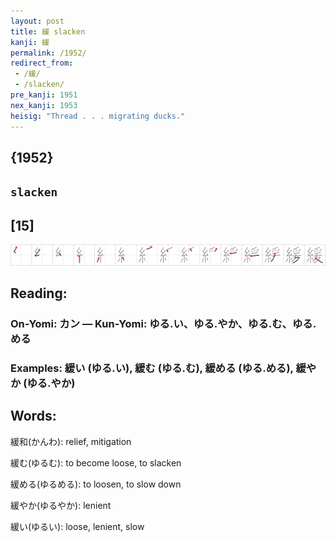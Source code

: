 ```yaml
---
layout: post
title: 緩 slacken
kanji: 緩
permalink: /1952/
redirect_from:
 - /緩/
 - /slacken/
pre_kanji: 1951
nex_kanji: 1953
heisig: "Thread . . . migrating ducks."
---
```


## {1952}

## `slacken`

## [15]

<div class="stroke"><img src="../images/E7B7A9.png" /></div>

## Reading:

### On-Yomi: カン &mdash; Kun-Yomi: ゆる.い、ゆる.やか、ゆる.む、ゆる.める

### Examples: 緩い (ゆる.い), 緩む (ゆる.む), 緩める (ゆる.める), 緩やか (ゆる.やか)

## Words:

緩和(かんわ): relief, mitigation

緩む(ゆるむ): to become loose, to slacken

緩める(ゆるめる): to loosen, to slow down

緩やか(ゆるやか): lenient

緩い(ゆるい): loose, lenient, slow
